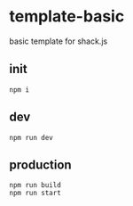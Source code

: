 # template-basic

basic template for shack.js

## init

```
npm i
```

## dev

```
npm run dev
```


## production

```
npm run build
npm run start
```